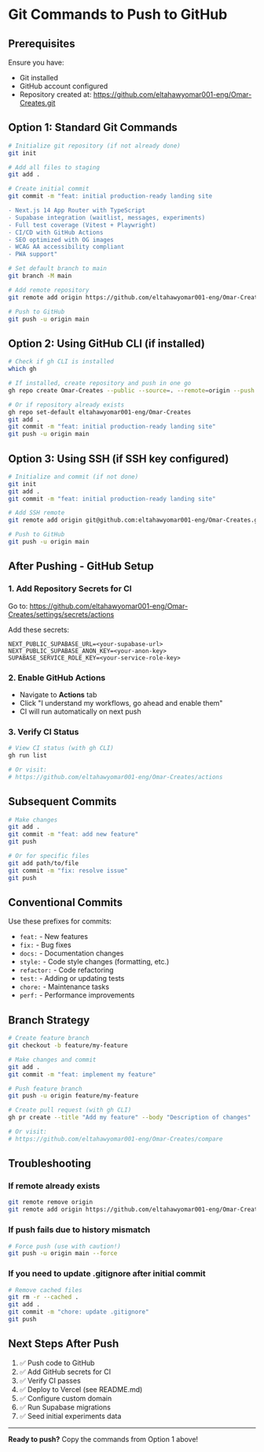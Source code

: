# Git Commands to Push to GitHub

## Prerequisites

Ensure you have:
- Git installed
- GitHub account configured
- Repository created at: https://github.com/eltahawyomar001-eng/Omar-Creates.git

## Option 1: Standard Git Commands

```bash
# Initialize git repository (if not already done)
git init

# Add all files to staging
git add .

# Create initial commit
git commit -m "feat: initial production-ready landing site

- Next.js 14 App Router with TypeScript
- Supabase integration (waitlist, messages, experiments)
- Full test coverage (Vitest + Playwright)
- CI/CD with GitHub Actions
- SEO optimized with OG images
- WCAG AA accessibility compliant
- PWA support"

# Set default branch to main
git branch -M main

# Add remote repository
git remote add origin https://github.com/eltahawyomar001-eng/Omar-Creates.git

# Push to GitHub
git push -u origin main
```

## Option 2: Using GitHub CLI (if installed)

```bash
# Check if gh CLI is installed
which gh

# If installed, create repository and push in one go
gh repo create Omar-Creates --public --source=. --remote=origin --push

# Or if repository already exists
gh repo set-default eltahawyomar001-eng/Omar-Creates
git add .
git commit -m "feat: initial production-ready landing site"
git push -u origin main
```

## Option 3: Using SSH (if SSH key configured)

```bash
# Initialize and commit (if not done)
git init
git add .
git commit -m "feat: initial production-ready landing site"

# Add SSH remote
git remote add origin git@github.com:eltahawyomar001-eng/Omar-Creates.git

# Push to GitHub
git push -u origin main
```

## After Pushing - GitHub Setup

### 1. Add Repository Secrets for CI

Go to: https://github.com/eltahawyomar001-eng/Omar-Creates/settings/secrets/actions

Add these secrets:
```
NEXT_PUBLIC_SUPABASE_URL=<your-supabase-url>
NEXT_PUBLIC_SUPABASE_ANON_KEY=<your-anon-key>
SUPABASE_SERVICE_ROLE_KEY=<your-service-role-key>
```

### 2. Enable GitHub Actions

- Navigate to **Actions** tab
- Click "I understand my workflows, go ahead and enable them"
- CI will run automatically on next push

### 3. Verify CI Status

```bash
# View CI status (with gh CLI)
gh run list

# Or visit:
# https://github.com/eltahawyomar001-eng/Omar-Creates/actions
```

## Subsequent Commits

```bash
# Make changes
git add .
git commit -m "feat: add new feature"
git push

# Or for specific files
git add path/to/file
git commit -m "fix: resolve issue"
git push
```

## Conventional Commits

Use these prefixes for commits:
- `feat:` - New features
- `fix:` - Bug fixes
- `docs:` - Documentation changes
- `style:` - Code style changes (formatting, etc.)
- `refactor:` - Code refactoring
- `test:` - Adding or updating tests
- `chore:` - Maintenance tasks
- `perf:` - Performance improvements

## Branch Strategy

```bash
# Create feature branch
git checkout -b feature/my-feature

# Make changes and commit
git add .
git commit -m "feat: implement my feature"

# Push feature branch
git push -u origin feature/my-feature

# Create pull request (with gh CLI)
gh pr create --title "Add my feature" --body "Description of changes"

# Or visit:
# https://github.com/eltahawyomar001-eng/Omar-Creates/compare
```

## Troubleshooting

### If remote already exists
```bash
git remote remove origin
git remote add origin https://github.com/eltahawyomar001-eng/Omar-Creates.git
```

### If push fails due to history mismatch
```bash
# Force push (use with caution!)
git push -u origin main --force
```

### If you need to update .gitignore after initial commit
```bash
# Remove cached files
git rm -r --cached .
git add .
git commit -m "chore: update .gitignore"
git push
```

## Next Steps After Push

1. ✅ Push code to GitHub
2. ✅ Add GitHub secrets for CI
3. ✅ Verify CI passes
4. ✅ Deploy to Vercel (see README.md)
5. ✅ Configure custom domain
6. ✅ Run Supabase migrations
7. ✅ Seed initial experiments data

---

**Ready to push?** Copy the commands from Option 1 above!
